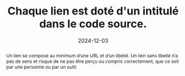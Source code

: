 ---
title: "Chaque lien est doté d'un intitulé dans le code source."
abstract: "Un lien se compose au minimum d’une URL et d’un libellé. Un lien sans libellé n’a pas de sens et risque de ne pas être perçu ou compris correctement, que ce soit par une personne ou par un outil."
categories: 
    - "liens"
agrege: O4131-E039
opquast: '4 131'
indiceebook: '039'
description: "Règle n°39"
before: "038"
weight: "39"
after: "040"
actif: '1'
layout: rules
date:  2024-12-03
tags: 
    - "Accessibilité"
    - "Lisibilité"
    - "Utilisabilité"
objectif: 
    - "Prévenir une éventuelle incompréhension des liens."
    - "Éviter les liens qui deviennent invisibles lorsque les styles CSS ou les images d'arrière-plan ne sont pas pris en compte."
    - "Améliorer l’accessibilité des contenus aux personnes handicapées"
Meo: 
    - "Donner à chaque lien un libellé textuel (entre les balises ouvrantes et fermantes de l'élément a) ou, si nécessaire, via l'alternative textuelle d'un élément img ou object, etc. Ne pas masquer à l'affichage le libellé textuel de l'élément a pour le remplacer par un effet de style CSS (image d'arrière-plan)."
Controle: 
    - "Dans chaque page contenant des hyperliens&nbsp;: <li> vérifier qu’il y a un contenu dans la balise a d’un lien-texte, même quand les styles sont désactivés ou que les couleurs seules sont désactivées </li><li> vérifier qu’il y a une alternative textuelle en cas d’un lien-image ou équivalent (éléments object et embed par exemple), même quand les styles sont désactivés</li>"
epubcheck: 
ace: 
humancheck: true
ReadiumGoToolkit: 
Source: 
    - "Opquast"
Referentiel: 
    - ""
steps: 
    - "Projet éditorial"
---